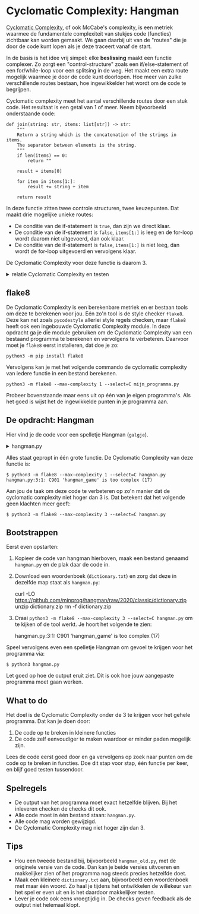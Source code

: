 # Cyclomatic Complexity: Hangman

[Cyclomatic Complexity](https://en.wikipedia.org/wiki/Cyclomatic_complexity), of ook McCabe's complexity, is een metriek waarmee de fundamentele complexiteit van stukjes code (functies) zichtbaar kan worden gemaakt. We gaan daarbij uit van de "routes" die je door de code kunt lopen als je deze traceert vanaf de start.

In de basis is het idee vrij simpel: elke **beslissing** maakt een functie complexer. Zo zorgt een "control-structure" zoals een if/else-statement of een for/while-loop voor een splitsing in de weg. Het maakt een extra route mogelijk waarmee je door de code kunt doorlopen. Hoe meer van zulke verschillende routes bestaan, hoe ingewikkelder het wordt om de code te begrijpen.

Cyclomatic complexity meet het aantal verschillende routes door een stuk code. Het resultaat is een getal van 1 of meer. Neem bijvoorbeeld onderstaande code:

    def join(string: str, items: list[str]) -> str:
        """
        Return a string which is the concatenation of the strings in items.
        The separator between elements is the string.
        """
        if len(items) == 0:
            return ""

        result = items[0]

        for item in items[1:]:
            result += string + item

        return result

In deze functie zitten twee controle structuren, twee keuzepunten. Dat maakt drie mogelijke unieke routes:

* De conditie van de if-statement is `true`, dan zijn we direct klaar.
* De conditie van de if-statement is `false`, `items[1:]` is leeg en de for-loop wordt daarom niet uitgevoerd, dan ook klaar.
* De conditie van de if-statement is `false`, `items[1:]` is niet leeg, dan wordt de for-loop uitgevoerd en vervolgens klaar.

De Cyclomatic Complexity voor deze functie is daarom 3.

<details markdown="1"><summary markdown="span">relatie Cyclomatic Complexity en testen</summary>
Naast een maat voor complexe code geeft de Cyclomatic Complexity ook een maat voor testbare code. Want de score laat zien hoeveel unieke routes er door de code mogelijk zijn. Dat vertaalt zich ook naar hoeveel testcases er minimaal moeten zijn om alle code uit te voeren. Oftewel, een hoge Cyclomatic Complexity is een teken van lastig te testen code.

</details>

## flake8

De Cyclomatic Complexity is een berekenbare metriek en er bestaan tools om deze te berekenen voor jou. Eén zo'n tool is de style checker `flake8`. Deze kan net zoals `pycodestyle` allerlei style regels checken, maar `flake8` heeft ook een ingebouwde Cyclomatic Complexity module. In deze opdracht ga je die module gebruiken om de Cyclomatic Complexity van een bestaand programma te berekenen en vervolgens te verbeteren. Daarvoor moet je `flake8` eerst installeren, dat doe je zo:

    python3 -m pip install flake8

Vervolgens kan je met het volgende commando de cyclomatic complexity van iedere functie in een bestand berekenen.

    python3 -m flake8 --max-complexity 1 --select=C mijn_programma.py

Probeer bovenstaande maar eens uit op één van je eigen programma's. Als het goed is wijst het de ingewikkelde punten in je programma aan.

## De opdracht: Hangman

Hier vind je de code voor een spelletje Hangman (`galgje`).

<details markdown="1"><summary markdown="span">hangman.py</summary>

    import random

    def hangman_game() -> None:
        print("WELCOME TO HANGMAN ツ")

        # Prompt and re-prompt for word length
        word_length = int(input("What length of word would you like to play with?\n"))
        while word_length > 44 or word_length <= 0:
            word_length = int(input("Invalid word length! Please enter a length between 1 and 44.\n"))

        # Load words
        words: set[str] = set()
        with open('dictionary.txt', "r") as file:
            for line in file:
                word = line.rstrip()
                if len(word) == word_length:
                    words.add(word)

        # Prompt and re-prompt for number of guesses
        number_guesses = int(input("How many guesses are allowed?\n"))
        while number_guesses <= 0:
            number_guesses = int(input("Negative or zero guesses make no sense.\n"))

        # Run an infinite number of games
        while True:
            # Game set-up
            print(f"I have a word in my mind of {word_length} letters.")
            word = random.choice(list(words))
            guesses: set[str] = set()
            correct_guesses: set[str] = set()
            current_guesses = number_guesses

            # Allow guessing and provide guesses to the game
            while current_guesses > 0:
                guessed_all = True
                for letter in word:
                    if letter not in correct_guesses:
                        guessed_all = False
                        break
                if guessed_all:
                    break

                # Prompt and re-prompt for single letter
                letter = input(f"Guess a letter ({current_guesses} left): ")
                if len(letter) != 1 or not letter.isalpha() or letter in guesses:
                    continue

                guesses.add(letter)
                if letter in word:
                    correct_guesses.add(letter)
                    print("It's in the word! :)")
                else:
                    current_guesses -= 1
                    print("That's not in the word :(")

                current_pattern = ''
                for letter in word:
                    if letter in correct_guesses:
                        current_pattern += letter
                    else:
                        current_pattern += '_'
                print(current_pattern)

            # After game ends, present the conclusion
            guessed_all = True
            for letter in word:
                if letter not in correct_guesses:
                    guessed_all = False
                    break

            if guessed_all:
                print("Whoa, you won!!!")
                break
            else:
                print(f"Sad, you lost ¯\\_(ツ)_/¯. This was your word: {word}")
                break

    if __name__ == '__main__':
        hangman_game()

</details>

Alles staat gepropt in één grote functie. De Cyclomatic Complexity van deze functie is:

    $ python3 -m flake8 --max-complexity 1 --select=C hangman.py
    hangman.py:3:1: C901 'hangman_game' is too complex (17)

Aan jou de taak om deze code te verbeteren op zo'n manier dat de cyclomatic complexity niet hoger dan 3 is. Dat betekent dat het volgende geen klachten meer geeft:

    $ python3 -m flake8 --max-complexity 3 --select=C hangman.py

## Bootstrappen

Eerst even opstarten:

1. Kopieer de code van hangman hierboven, maak een bestand genaamd `hangman.py` en de plak daar de code in.
2. Download een woordenboek (`dictionary.txt`) en zorg dat deze in dezelfde map staat als `hangman.py`:

    curl -LO https://github.com/minprog/hangman/raw/2020/classic/dictionary.zip
    unzip dictionary.zip
    rm -f dictionary.zip

3. Draai `python3 -m flake8 --max-complexity 3 --select=C hangman.py` om te kijken of de tool werkt. Je hoort het volgende te zien:

    hangman.py:3:1: C901 'hangman_game' is too complex (17)

Speel vervolgens even een spelletje Hangman om gevoel te krijgen voor het programma via:

    $ python3 hangman.py

Let goed op hoe de output eruit ziet. Dit is ook hoe jouw aangepaste programma moet gaan werken.

## What to do

Het doel is de Cyclomatic Complexity onder de 3 te krijgen voor het gehele programma. Dat kan je doen door:

1. De code op te breken in kleinere functies
2. De code zelf eenvoudiger te maken waardoor er minder paden mogelijk zijn.

Lees de code eerst goed door en ga vervolgens op zoek naar punten om de code op te breken in functies. Doe dit stap voor stap, één functie per keer, en blijf goed testen tussendoor.

## Spelregels

* De output van het programma moet exact hetzelfde blijven. Bij het inleveren checken de checks dit ook.
* Alle code moet in één bestand staan: `hangman.py`.
* Alle code mag worden gewijzigd.
* De Cyclomatic Complexity mag niet hoger zijn dan 3.

## Tips

* Hou een tweede bestand bij, bijvoorbeeld `hangman_old.py`, met de originele versie van de code. Dan kan je beide versies uitvoeren en makkelijker zien of het programma nog steeds precies hetzelfde doet.
* Maak een kleinere `dictionary.txt` aan, bijvoorbeeld een woordenboek met maar één woord. Zo haal je tijdens het ontwikkelen de willekeur van het spel er even uit en is het daardoor makkelijker testen.
* Lever je code ook eens vroegtijdig in. De checks geven feedback als de output niet helemaal klopt.